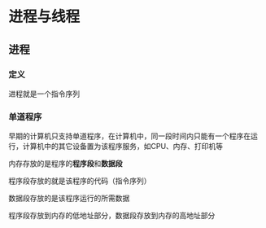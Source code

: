 # 进程与线程


## 进程

### 定义

进程就是一个指令序列

### 单道程序

早期的计算机只支持单道程序，在计算机中，同一段时间内只能有一个程序在运行，计算机中的其它设备置为该程序服务，如CPU、内存、打印机等

内存存放的是程序的**程序段**和**数据段**

程序段存放的就是该程序的代码（指令序列）

数据段存放的是该程序运行的所需数据

程序段存放到内存的低地址部分，数据段存放到内存的高地址部分

